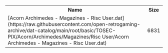 <table>
<tr><th>Name</th><th>Size</th></tr>
<tr><td>
[Acorn Archimedes - Magazines - Risc User.dat](https://raw.githubusercontent.com/open-retrogaming-archive/dat-catalog/main/root/basic/TOSEC-PIX/Acorn/Archimedes/Magazines/Risc User/Acorn Archimedes - Magazines - Risc User.dat)
</td><td>6831</td></tr>
</table>
